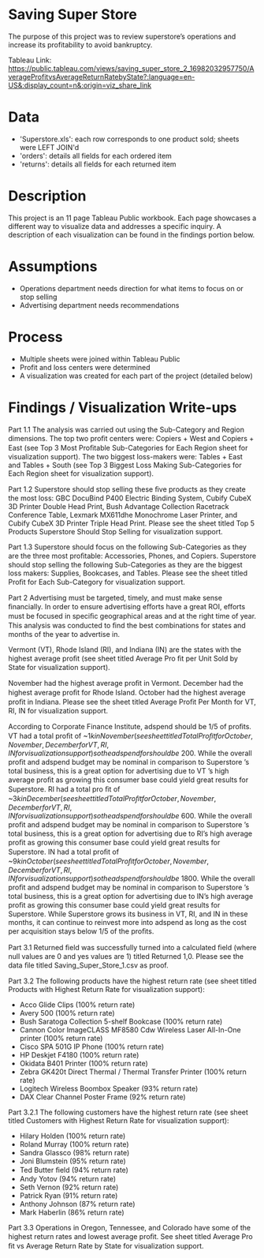 # Saving Super Store
The purpose of this project was to review superstore’s operations and increase its profitability to avoid bankruptcy.

Tableau Link: https://public.tableau.com/views/saving_super_store_2_16982032957750/AverageProfitvsAverageReturnRatebyState?:language=en-US&:display_count=n&:origin=viz_share_link

# Data
* 'Superstore.xls': each row corresponds to one product sold; sheets were LEFT JOIN'd
* 'orders': details all fields for each ordered item
* 'returns': details all fields for each returned item

# Description
This project is an 11 page Tableau Public workbook. Each page showcases a different way to visualize data and addresses a specific inquiry. A description of each visualization can be found in the findings portion below.

# Assumptions
* Operations department needs direction for what items to focus on or stop selling
* Advertising department needs recommendations

# Process
* Multiple sheets were joined within Tableau Public
* Profit and loss centers were determined
* A visualization was created for each part of the project (detailed below)

# Findings / Visualization Write-ups
Part 1.1 The analysis was carried out using the Sub-Category and Region dimensions. The top two proﬁt centers were: Copiers + West and Copiers + East (see Top 3 Most Proﬁtable Sub-Categories for Each Region sheet for visualization support). The two biggest loss-makers were: Tables + East and Tables + South (see Top 3 Biggest Loss Making Sub-Categories for Each Region sheet for visualization support).

Part 1.2 Superstore should stop selling these ﬁve products as they create the most loss: GBC DocuBind P400 Electric Binding System, Cubify CubeX 3D Printer Double Head Print, Bush Advantage Collection Racetrack Conference Table, Lexmark MX611dhe Monochrome Laser Printer, and Cubify CubeX 3D Printer Triple Head Print. Please see the sheet titled Top 5 Products Superstore Should Stop Selling for visualization support.

Part 1.3 Superstore should focus on the following Sub-Categories as they are the three most proﬁtable: Accessories, Phones, and Copiers. Superstore should stop selling the following Sub-Categories as they are the biggest loss makers: Supplies, Bookcases, and Tables. Please see the sheet titled Proﬁt for Each Sub-Category for visualization support.

Part 2 Advertising must be targeted, timely, and must make sense ﬁnancially. In order to ensure advertising eﬀorts have a great ROI, eﬀorts must be focused in speciﬁc geographical areas and at the right time of year. This analysis was conducted to ﬁnd the best combinations for states and months of the year to advertise in.

Vermont (VT), Rhode Island (RI), and Indiana (IN) are the states with the highest average proﬁt (see sheet titled Average Pro ﬁt per Unit Sold by State for visualization support).

November had the highest average proﬁt in Vermont. December had the highest average proﬁt for Rhode Island. October had the highest average proﬁt in Indiana. Please see the sheet titled Average Proﬁt Per Month for VT, RI, IN for visualization support.

According to Corporate Finance Institute, adspend should be 1/5 of proﬁts. VT had a total proﬁt of ~$1k in November (see sheet titled Total Proﬁt for October, November, December for VT, RI, IN for visualization support) so the adspend for should be ~$200. While the overall proﬁt and adspend budget may be nominal in comparison to Superstore ’s total business, this is a great option for advertising due to VT ’s high average proﬁt as growing this consumer base could yield great results for Superstore. RI had a total pro ﬁt of ~$3k in December (see sheet titled Total Proﬁt for October, November, December for VT, RI, IN for visualization support) so the adspend for should be ~$600. While the overall proﬁt and adspend budget may be nominal in comparison to Superstore ’s total business, this is a great option for advertising due to RI’s high average proﬁt as growing this consumer base could yield great results for Superstore. IN had a total proﬁt of ~$9k in October (see sheet titled Total Proﬁt for October, November, December for VT, RI, IN for visualization support) so the adspend for should be ~$1800. While the overall proﬁt and adspend budget may be nominal in comparison to Superstore ’s total business, this is a great option for advertising due to IN’s high average proﬁt as growing this consumer base could yield great results for Superstore. While Superstore grows its business in VT, RI, and IN in these months, it can continue to reinvest more into adspend as long as the cost per acquisition stays below 1/5 of the proﬁts.

Part 3.1 Returned ﬁeld was successfully turned into a calculated ﬁeld (where null values are 0 and yes values are 1) titled Returned 1,0. Please see the data ﬁle titled Saving_Super_Store_1.csv as proof.

Part 3.2 The following products have the highest return rate (see sheet titled Products with Highest Return Rate for visualization support):

* Acco Glide Clips (100% return rate)
* Avery 500 (100% return rate)
* Bush Saratoga Collection 5-shelf Bookcase (100% return rate)
* Cannon Color ImageCLASS MF8580 Cdw Wireless Laser All-In-One printer (100% return rate)
* Cisco SPA 501G IP Phone (100% return rate)
* HP Deskjet F4180 (100% return rate)
* Okidata B401 Printer (100% return rate)
* Zebra GK420t Direct Thermal / Thermal Transfer Printer (100% return rate)
* Logitech Wireless Boombox Speaker (93% return rate)
* DAX Clear Channel Poster Frame (92% return rate)

Part 3.2.1 The following customers have the highest return rate (see sheet titled Customers with Highest Return Rate for visualization support):

* Hilary Holden (100% return rate)
* Roland Murray (100% return rate)
* Sandra Glassco (98% return rate)
* Joni Blumstein (95% return rate)
* Ted Butter ﬁeld (94% return rate)
* Andy Yotov (94% return rate)
* Seth Vernon (92% return rate)
* Patrick Ryan (91% return rate)
* Anthony Johnson (87% return rate)
* Mark Haberlin (86% return rate)

Part 3.3 Operations in Oregon, Tennessee, and Colorado have some of the highest return rates and lowest average proﬁt. See sheet titled Average Pro ﬁt vs Average Return Rate by State for visualization support.
